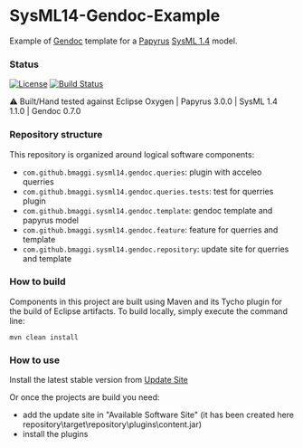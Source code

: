 # SysML14-Gendoc-Example
Example of [Gendoc][2] template for a [Papyrus][1] [SysML 1.4][3] model.

### Status ###

[![License](https://img.shields.io/badge/license-EPL2-blue.svg)](https://www.eclipse.org/org/documents/epl-2.0/EPL-2.0.html)
[![Build Status](https://travis-ci.org/bmaggi/SysML14-Gendoc-Example.svg?branch=master)](https://travis-ci.org/bmaggi/SysML14-Gendoc-Example)

:warning: Built/Hand tested against Eclipse Oxygen | Papyrus 3.0.0 | SysML 1.4 1.1.0 | Gendoc 0.7.0

### Repository structure ###

This repository is organized around logical software components:

* `com.github.bmaggi.sysml14.gendoc.queries`: plugin with acceleo querries
* `com.github.bmaggi.sysml14.gendoc.queries.tests`: test for querries plugin
* `com.github.bmaggi.sysml14.gendoc.template`: gendoc template and papyrus model
* `com.github.bmaggi.sysml14.gendoc.feature`: feature for querries and template
* `com.github.bmaggi.sysml14.gendoc.repository`: update site for querries and template

### How to build ###

Components in this project are built using Maven and its Tycho plugin for the build of Eclipse artifacts.
To build locally, simply execute the command line:

```
mvn clean install
```

### How to use ###

Install the latest stable version from [Update Site](https://bmaggi.github.io/SysML14-Gendoc-Example/)

Or once the projects are build you need:
 - add the update site in "Available Software Site"  (it has been created here repository\target\repository\plugins\content.jar)
 - install the plugins

[1]:http://www.eclipse.org/papyrus/
[2]:http://www.eclipse.org/gendoc/
[3]:http://www.eclipse.org/papyrus/SysML14
